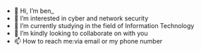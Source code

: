 - 👋 Hi, I’m ben_
- 👀 I’m interested in cyber and network security 
- 🌱 I’m currently studying in the field of Information Technology
- 💞️ I’m kindly looking to collaborate on with you
- 📫 How to reach me:via email or my phone number

<!---
ben98-tech/ben98-tech is a ✨ special ✨ repository because its `README.md` (this file) appears on your GitHub profile.
You can click the Preview link to take a look at your changes.
--->
